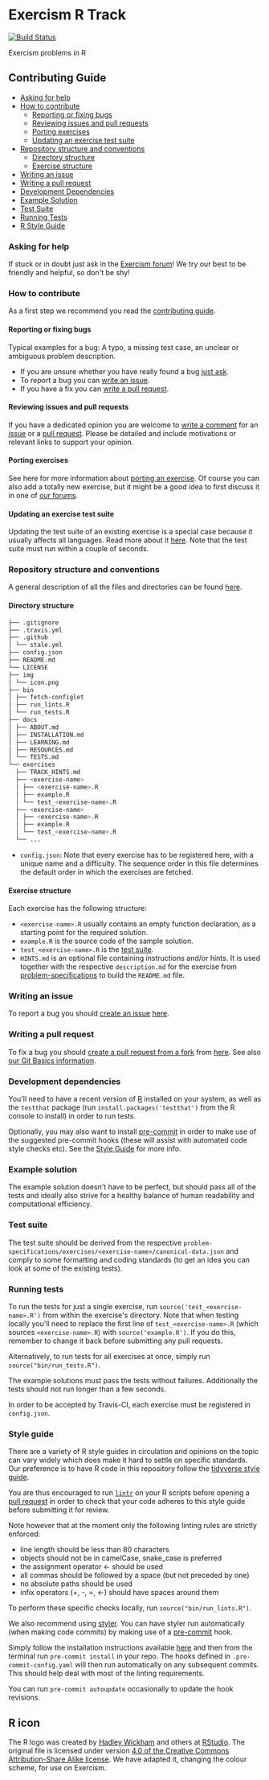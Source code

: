 # Exercism R Track

[![Build Status](https://github.com/exercism/r/workflows/Exercise%20tests/badge.svg)](https://github.com/exercism/r/actions/workflows/ci.yml)

Exercism problems in R

## Contributing Guide

- [Asking for help](#asking-for-help)
- [How to contribute](#how-to-contribute)
  * [Reporting or fixing bugs](#reporting-or-fixing-bugs)
  * [Reviewing issues and pull requests](#reviewing-issues-and-pull-requests)
  * [Porting exercises](#porting-exercises)
  * [Updating an exercise test suite](#updating-an-exercise-test-suite)
- [Repository structure and conventions](#repository-structure-and-conventions)
  * [Directory structure](#directory-structure)
  * [Exercise structure](#exercise-structure)
- [Writing an issue](#writing-an-issue)
- [Writing a pull request](#writing-a-pull-request)
- [Development Dependencies](#development-dependencies)
- [Example Solution](#example-solution)
- [Test Suite](#test-suite)
- [Running Tests](#running-tests)
- [R Style Guide](#style-guide)

### Asking for help
If stuck or in doubt just ask in the [Exercism forum][forum]! We try our best to be friendly and helpful, so don't be shy!

### How to contribute
As a first step we recommend you read the [contributing guide](https://github.com/exercism/docs/blob/master/contributing-to-language-tracks/README.md).

#### Reporting or fixing bugs
Typical examples for a bug: A typo, a missing test case, an unclear or ambiguous problem description.
- If you are unsure whether you have really found a bug [just ask](#asking-for-help).
- To report a bug you can [write an issue](#writing-an-issue).
- If you have a fix you can [write a pull request](#writing-a-pull-request).

#### Reviewing issues and pull requests
If you have a dedicated opinion you are welcome to [write a comment](https://help.github.com/articles/commenting-on-a-pull-request/) for an [issue](https://github.com/exercism/r/issues) or a [pull request](https://github.com/exercism/r/pulls).
Please be detailed and include motivations or relevant links to support your opinion.

#### Porting exercises
See here for more information about [porting an exercise](https://github.com/exercism/docs/blob/master/you-can-help/implement-an-exercise-from-specification.md).
Of course you can also add a totally new exercise, but it might be a good idea to first discuss it in one of [our forums](#asking-for-help).

#### Updating an exercise test suite
Updating the test suite of an existing exercise is a special case because it usually affects all languages. Read more about it [here](https://github.com/exercism/docs/blob/master/contributing-to-language-tracks/README.md#updating-an-exercise-test-suite).
Note that the test suite must run within a couple of seconds.

### Repository structure and conventions
A general description of all the files and directories can be found [here](https://github.com/exercism/docs/blob/master/contributing-to-language-tracks/README.md#track-anatomy).

#### Directory structure
```bash
├── .gitignore
├── .travis.yml
├── .github
│ └── stale.yml
├── config.json
├── README.md
└── LICENSE
├── img
│ └── icon.png
├── bin
│ ├── fetch‐configlet
│ ├── run_lints.R
│ └── run_tests.R
├── docs
│ ├── ABOUT.md
│ ├── INSTALLATION.md
│ ├── LEARNING.md
│ ├── RESOURCES.md
│ └── TESTS.md
└── exercises
  ├── TRACK_HINTS.md
  ├── <exercise-name>
  │ ├── <exercise-name>.R
  │ ├── example.R
  │ └── test_<exercise-name>.R
  ├── <exercise-name>
  │ ├── <exercise-name>.R
  │ ├── example.R
  │ └── test_<exercise-name>.R
  └── ...
```
- `config.json`: Note that every exercise has to be registered here, with a unique name and a difficulty. The sequence order in this file determines the default order in which the exercises are fetched.

#### Exercise structure
Each exercise has the following structure:
- `<exercise-name>.R` usually contains an empty function declaration, as a starting point for the required solution.
- `example.R` is the source code of the sample solution.
- `test_<exercise-name>.R` is the [test suite](#test-suite).
- `HINTS.md` is an optional file containing instructions and/or hints. It is used together with the respective `description.md` for the exercise from [problem-specifications](https://github.com/exercism/problem-specifications) to build the `README.md` file.

### Writing an issue
To report a bug you should [create an issue](https://help.github.com/articles/creating-an-issue/) [here](https://github.com/exercism/r/issues).

### Writing a pull request
To fix a bug you should [create a pull request from a fork](https://help.github.com/articles/creating-a-pull-request-from-a-fork/) from [here](https://github.com/exercism/r/pulls). See also [our Git Basics information](https://github.com/exercism/docs/blob/master/contributing/git-basics.md).

### Development dependencies
You'll need to have a recent version of [R](https://cran.r-project.org/) installed on your system, as well as the `testthat` package (run `install.packages('testthat')` from the R console to install) in order to run tests.

Optionally, you may also want to install [pre-commit](https://pre-commit.com/) in order to make use of the suggested pre-commit hooks (these will assist with automated code style checks etc). See the [Style Guide](#style-guide) for more info.

### Example solution
The example solution doesn't have to be perfect, but should pass all of the tests and ideally also strive for a healthy balance of human readability and computational efficiency.

### Test suite
The test suite should be derived from the respective `problem-specifications/exercises/<exercise-name>/canonical-data.json` and comply to some formatting and coding standards (to get an idea you can look at some of the existing tests).

### Running tests
To run the tests for just a single exercise, run `source('test_<exercise-name>.R')` from within the exercise's directory. Note that when testing locally you'll need to replace the first line of `test_<exercise-name>.R` (which sources `<exercise-name>.R`) with `source('example.R')`. If you do this, remember to change it back before submitting any pull requests.

Alternatively, to run tests for all exercises at once, simply run `source("bin/run_tests.R")`.

The example solutions must pass the tests without failures. Additionally the tests should not run longer than a few seconds.

In order to be accepted by Travis-CI, each exercise must be registered in `config.json`.

### Style guide
There are a variety of R style guides in circulation and opinions on the topic can vary widely which does make it hard to settle on specific standards. Our preference is to have R code in this repository follow the [tidyverse style guide](http://style.tidyverse.org/).

You are thus encouraged to run [`lintr`](https://github.com/jimhester/lintr) on your R scripts before opening a [pull request](#writing-a-pull-request) in order to check that your code adheres to this style guide before submitting it for review.

Note however that at the moment only the following linting rules are strictly enforced:

- line length should be less than 80 characters
- objects should not be in camelCase, snake_case is preferred
- the assignment operator <- should be used
- all commas should be followed by a space (but not preceded by one)
- no absolute paths should be used
- infix operators (+, -, =, <-) should have spaces around them

To perform these specific checks locally, run `source("bin/run_lints.R")`.

We also recommend using [styler](https://github.com/r-lib/styler). You can have styler run automatically (when making code commits) by making use of a [pre-commit](https://pre-commit.com) hook.

Simply follow the installation instructions available [here](https://pre-commit.com/#install)
and then from the terminal run `pre-commit install` in your repo. The hooks defined in `.pre-commit-config.yaml` will then run automatically on any subsequent commits. This should help deal with most of the linting requirements.

You can run `pre-commit autoupdate` occasionally to update the hook revisions.

## R icon
The R logo was created by [Hadley Wickham](https://github.com/hadley) and others at [RStudio](https://www.rstudio.com/). The original file is licensed under version [4.0 of the Creative Commons Attribution-Share Alike license](https://creativecommons.org/licenses/by-sa/4.0/). We have adapted it, changing the colour scheme, for use on Exercism.

[forum]: https://forum.exercism.org/
